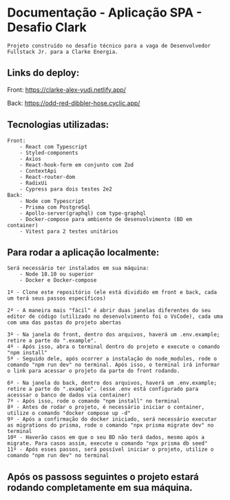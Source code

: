 # Documentação - Aplicação SPA - Desafio Clark
    Projeto construído no desafio técnico para a vaga de Desenvolvedor Fullstack Jr. para a Clarke Energia.

## Links do deploy:
Front: <https://clarke-alex-yudi.netlify.app/>

Back: <https://odd-red-dibbler-hose.cyclic.app/>

## Tecnologias utilizadas:
    Front: 
        - React com Typescript
        - Styled-components
        - Axios
        - React-hook-form em conjunto com Zod
        - ContextApi
        - React-router-dom
        - RadixUi
        - Cypress para dois testes 2e2
    Back:
        - Node com Typescript
        - Prisma com PostgreSql
        - Apollo-server(graphql) com type-graphql
        - Docker-compose para ambiente de desenvolvimento (BD em container)
        - Vitest para 2 testes unitários
        
## Para rodar a aplicação localmente:
    Será necessário ter instalados em sua máquina: 
        - Node 18.10 ou superior
        - Docker e Docker-compose
        
    1º - Clone este repositório (ele está dividido em front e back, cada um terá seus passos específicos)
    
    2º - A maneira mais "fácil" é abrir duas janelas diferentes do seu editor de código (utilizado no desenvolvimento foi o VsCode), cada uma com uma das pastas do projeto abertas
    
    3º - Na janela do front, dentro dos arquivos, haverá um .env.example; retire a parte do ".example". 
    4º - Após isso, abra o terminal dentro do projeto e execute o comando "npm install"
    5º - Seguido dele, após ocorrer a instalação do node_modules, rode o comando "npm run dev" no terminal. Após isso, o terminal irá informar o link para acessar o projeto da parte do front rodando.
    
    6º - Na janela do back, dentro dos arquivos, haverá um .env.example; retire a parte do ".example". (esse .env está configurado para acesssar o banco de dados via container)
    7º - Após isso, rode o comando "npm install" no terminal
    8º - Antes de rodar o projeto, é necessário iniciar o container, utilize o comando "docker compose up -d"
    9º - Após a confirmação do docker iniciado, será necessário executar as migrations do prisma, rode o comando "npx prisma migrate dev" no terminal
    10º - Haverão casos em que o seu BD não terá dados, mesmo após a migrate. Para casos assim, execute o comando "npx prisma db seed"
    11º - Após esses passos, será possível iniciar o projeto, utilize o comando "npm run dev" no terminal
    
## Após os passoss seguintes o projeto estará rodando completamente em sua máquina.
